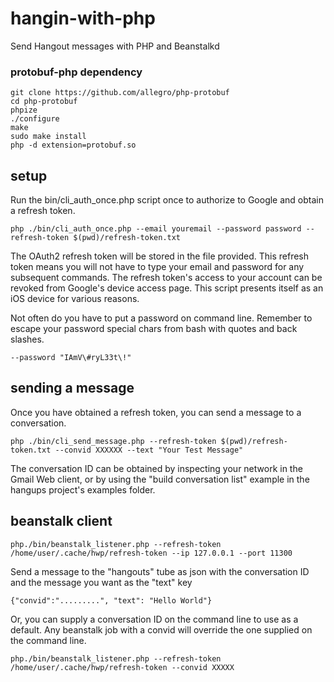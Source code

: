 # hangin-with-php
Send Hangout messages with PHP and Beanstalkd

### protobuf-php dependency

    git clone https://github.com/allegro/php-protobuf
	cd php-protobuf
	phpize
	./configure
	make
	sudo make install
	php -d extension=protobuf.so

## setup

Run the bin/cli_auth_once.php script once to authorize to Google and obtain a refresh token.
```
php ./bin/cli_auth_once.php --email youremail --password password --refresh-token $(pwd)/refresh-token.txt
```

The OAuth2 refresh token will be stored in the file provided.  This refresh token means you will not have to type
your email and password for any subsequent commands.  The refresh token's access to your account can be revoked 
from Google's device access page.  This script presents itself as an iOS device for various reasons.

Not often do you have to put a password on command line.  Remember to escape your password special chars from bash
with quotes and back slashes.

    --password "IAmV\#ryL33t\!"


## sending a message

Once you have obtained a refresh token, you can send a message to a conversation.

```
php ./bin/cli_send_message.php --refresh-token $(pwd)/refresh-token.txt --convid XXXXXX --text "Your Test Message"
```

The conversation ID can be obtained by inspecting your network in the Gmail Web client, or by using the "build conversation list"
example in the hangups project's examples folder.


## beanstalk client

```
php./bin/beanstalk_listener.php --refresh-token /home/user/.cache/hwp/refresh-token --ip 127.0.0.1 --port 11300
```

Send a message to the "hangouts" tube as json with the conversation ID and the message you want as the "text" key

```
{"convid":".........", "text": "Hello World"}
```

Or,  you can supply a conversation ID on the command line to use as a default.  Any beanstalk job with a convid will override the one supplied
on the command line.

```
php./bin/beanstalk_listener.php --refresh-token /home/user/.cache/hwp/refresh-token --convid XXXXX
```
